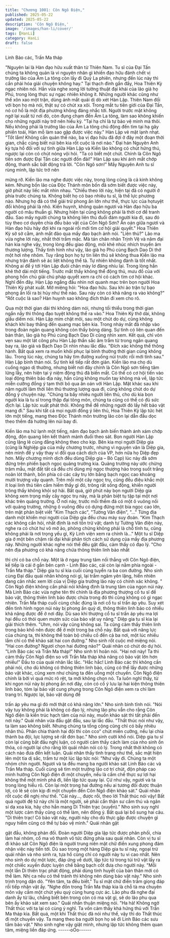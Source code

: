 ```yaml
---
title: "Chương 1001: Côn Ngô Điện,"
published: 2025-05-22
updated: 2025-05-22
description: 'Côn Ngô Điện,'
image: '/images/han-li/cover/'
tags: [HanLi]
category: HanLi
draft: false
---
```


Linh Bảo các, Trấn Ma tháp

"Nguyên lai là Hàn đạo hữu xuất thân từ Thiên Nam. Tu sĩ của Đại
Tấn chúng ta không quản là vì nguyên nhân gì khiến đạo hữu
đánh chết vị trưởng lão của Âm La tông còn lấy đi Quỷ La phiên,
nhưng đến lúc này thì cần phải hóa giải chuyện không hay." Tại
thạch đình gần đấy, Hoa Thiên Kỳ ngạc nhiên nói.
Hắn vừa nghe xong lời tường thuật đại khái của lão giả họ Phú,
trong lòng thực sự ngạc nhiên không ít.
Những người khác cũng như thế xôn xao một trận, dùng ánh mắt
quái dị dò xét Hàn Lập. Thiên Nam đối với bọn họ mà nói, thật sự
có chút xa xôi. Trong mắt tu tiên giới của Đại Tấn, nó cơ hồ là một
địa phương không đáng nhắc tới. Người trước mặt không ngờ lại
xuất từ nơi đó, còn đụng chạm đến Âm La tông, làm sao không
khiến cho những người này trở nên hiếu kỳ.
"Tại hạ chỉ là tự bảo vệ mình mà thôi. Nếu không phải là trưởng
lão của Âm La tông chủ động đến tìm tại hạ gây phiền toái, Hàn
mỗ làm sao gặp được việc này." Hàn Lập vẻ mặt lạnh nhạt.
"Tốt lắm! Không cần quản thế nào, ba vị đạo hữu đã đợi ở đây
một đoạn thời gian, chắc cũng biết núi bên kia rốt cuộc là nơi
nào." Đại hán Nguyên Anh kỳ tựa hồ đối với sự tình giữa Hàn Lập
và Kiền lão không có chút hứng thú, ngược lại còn có chút nóng
vội hỏi.
"Ta có biết một chút. Chính là Côn Ngô tiên sơn được Đại Tấn các
người đồn đải!" Hàn Lập sau khi ánh mắt chớp động, thanh sắc
bất động trả lời.
"Côn Ngô sơn!" Mấy Nguyên Anh tu sĩ rùng mình, lập tức trở nên

mừng rỡ. Kiền lão ma nghe được việc này, trong lòng cũng là cả
kinh không kém.
Nhưng bốn lão của Độc Thánh môn bốn đã sớm biết được việc
này, giờ phút này liếc mắt nhìn nhau.
"Chiếu theo lời này, hiện tại đã có người ở phía trước chúng ta.
Không biết họ có bao nhiêu tu sĩ, là thế lực phương nào. Nhưng
họ đã có thể giải trừ phong ấn lớn như thế, thực lực của họtuyệt
đối không phải là nhỏ. Kiền huynh, không quản ngươi và Hàn đạo
hữu ba người có mâu thuẫn gì. Nhưng hiện tại cũng không phải là
thời cơ để tranh đấu. Sao mấy người chúng ta không liên thủ đuổi
đám người kia đi, sau đó tùy theo cơ duyên chia đều bảo vật của
Côn Ngô Sơn? Ân oán giữa ngươi và Hàn đạo hữu hãy đợi khi ra
ngoài rồi mới tìm cơ hội giải quyết." Hoa Thiên Kỳ sờ sờ cằm, ánh
mắt đảo qua mấy đạo bạch ảnh nói.
"Liên thủ?" Lão ma vừa nghe lời này, nhất thời trầm mặc.
Mà tán chân nhân Trịnh Vệ và năm đại hán kia nghe vậy, trong
lòng đều giao động, môi khẽ nhúc nhích truyền âm thương lượng.
Thấy tình hình như vậy, lão giả họ Phú cùng Bạch Dao Di thở một
hơi nhẹ nhõm. Tuy rằng bọn họ tự tin liên thủ sẽ không thua Kiền
lão ma nhưng trận đánh sẽ ác liệt không thể tả. Tự nhiên không
đánh là tốt nhất.
Không ai để ý tới Hàn Lập đuôi chân mày lơ đãng nhíu lại. Trong
lòng hắn khẽ thở dài một tiếng.
Trước mắt thấy không thể động thủ, mưu đồ của với phong hồn
chú giải chú pháp quyết xem ra chỉ có cách tìm cơ hội khác.
Nghĩ đến đây. Hàn Lập ngẩng đầu nhìn nơi quanh mạc trên bọn
người Hoa Thiên Kỳ phát xuất. Mở miệng hỏi:
"Hoa đạo hữu. Sau khi ảo trận tự bạo phong ấn lối ra bị hủy như
thế nào. Sau này còn có khả năng ra vào không?"
"Rốt cuộc là sao? Hàn huynh sao không đích thân đi xem cho rõ.

Qua một thời gian dài thì không dám nói, nhưng tối thiểu trong
thời gian ngắn nầy thì thông đạo tuyệt không thể ra vào." Hoa
Thiên Kỳ thở dài, không giấu diếm nói.
Hàn Lập mím chặt môi, sau một chút do dự, cũng không khách
khí bay thẳng đến quang mạc bên kia.
Trong nháy mắt đã nhập vào trong đoàn ngân quang không còn
thấy bóng dáng.
Sự tình có liên quan đến bản thân, lão giả họ Phú cùng Bạch Dao
Di cũng nhìn xem.
Kết quả, chỉ vỏn vẹn sau một lát công phu Hàn Lập thần sắc âm
trầm từ trong ngân quang bay ra, lão giả và Bạch Dao Di nhìn
nhau lắc đầu.
"Đích xác không thể thông hành. Bất quá xem ra muốn khôi phục
lại bình thường thời gian cũng không lâu. Trong lúc này, chúng ta
hãy tìm đường xuống núi trước rồi mới tính sau." Hàn Lập bình
thản nói.
Sự tình kế tiếp rất đơn giản.
Kiền lão ma cho dù cuồng ngạo dị thường, nhưng biết nơi đây
chính là Côn Ngô sơn tiếng tăm lừng lẫy, nên hiện tại ý niệm động
thủ đã biến mất. Có thể có cơ hội tiến vào loại động thiên bảo địa
này, hắn cũng không muốn tay không mà về, lập tức miễn cưỡng
đồng ý tạm thời bỏ qua ân oán với Hàn Lập.
Mặt khác sau khi năm người lâm thời liên thủ thương lượng qua
đi, cũng không chút do dự đồng ý chuyện này.
"Chúng ta bấy nhiêu người liên thủ, cho dù kia bọn người kia là tu
sĩ trong thập đại tông môn, chúng ta cũng có thể có đủ sức địch
lại. Lập tức xuất phát thôi. Không thể để những người đó lấy hết
bảo vật mang đi." Sau khi tất cả mọi người đồng ý liên thủ, Hoa
Thiên Kỳ lập tức hét lớn một tiếng, mang theo Độc Thánh môn
trưởng lão còn lại dẫn đầu dọc theo thềm đá hướng lên núi bay
đi.

Kiền lão ma hừ lạnh một tiếng, năm đạo bạch ảnh biến thành ánh
xám chớp động, độn quang liên kết thành mảnh đuổi theo sát.
Bọn người Hàn Lập cũng lặng lẽ cùng đằng không theo cho kịp.
Bên kia mọi người Diệp gia (cũng là Nghiệp gia của mấy chương
trước, nhưng vì nguyên văn là Diệp gia, nên mình để y vậy thay vì
đổi qua cách dịch của VP, hơn nữa họ Diệp đẹp hơn. Mấy
chương mình dịch đều dùng Diệp gia – Bò Cạp) lúc này đã sớm
đứng trên phiến bạch ngọc quảng trường kia.
Quảng trường này ước chừng trăm mẫu, mặt đất tất cả đều chỉ
dùng mỹ ngọc thượng hảo trong suốt trắng noãn lót thành, bốn
phía có các cây trụ lớn bằng bạch ngọc cao khoảng mười trượng
vây quanh. Trên mỗi một cây ngọc trụ, cũng đều điêu khắc một ít
loại linh thú tiên cầm hiếm thấy gì đó, trông rất sống động, khiến
người trông thấy không khỏi sợ hãi.
Bất quá, giờ phút này bọn người Diệp gia không xem trọng mấy
cây ngọc trụ này, mà là phân biệt tụ tập tại một nơi khác trên
quảng trường.
Ở nơi này, trước mỗi thềm đá có một ô vuông nối với quảng
trường, những ô vuông đều có dựng đứng một bia ngọc cao lớn,
trên mặt phân biệt viết "Kim Thạch các", "Tường Vân điện", "…"
Từng địa danh một khiến mọi người của Diệp gia đều chau mày
suy đoán.
"Kim Thạch các không cần hỏi, nhất định là nơi tồn trử vật; danh
tự Tường Vân điện này, nghe ra có chút hư vô mờ ảo, phỏng
chừng không phải là chỗ tĩnh tu, cũng không phải là nơi trọng yếu
gì, Kỳ Linh viện xem ra chính là..." Một tu sĩ Diệp gia ở một bên
chậm rãi đại khái phân tích cách sử dụng của mấy địa phương
này.
Những người khác nghe nói thế đều gật đầu, cảm thấy có đạo lý.
"Cho nên địa phương có khả năng chứa thông thiên linh bảo nhất

thì chỉ có ba chỗ này. Một là ở ngay trung tâm nối thẳng với Côn
Ngô điện, kế tiếp là cái ở gần bên cạnh - Linh Bảo các, cái còn lại
nằm phía ngoài - Trấn Ma tháp." Diệp gia tu sĩ kia cuối cùng tuyển
ra ba con đường.
Nho sinh cùng Đại đầu quái nhân không nói gì, lại trầm ngâm yên
lặng, hiển nhiên đang cân nhắc xem lời của vị Diệp gia trưởng lão
này có chính xác không.
" Côn Ngô điện không cần phải nói khẳng định là trung tâm của
ngọn núi này. Mà Linh Bảo các vừa nghe tên thì chính là địa
phương thượng cổ tu sĩ để bảo vật, thông thiên linh bảo được
chứa trong đó thì cũng không có gì ngạc nhiên. Trấn Ma tháp cuối
cùng chắc đúng là nơi cổ tu sĩ trấn áp yêu. Suy xét đến tình hình
ngọn núi này bị phong ấn quỷ dị, thông thiên linh bảo có nhiều
khả năng được để ở nơi đây. Dù sao khi thượng cổ tu sĩ trấn áp
yêu ma lợi hại đều có thói quen mượn sức của bảo vật uy năng."
Diệp gia tu sĩ kia lại giải thích thêm.
"Uhm, nói vậy cũng không sai. Ta cũng cảm thấy thiên linh trong
bảo khố nên được để ở một trong ba chỗ này. Bất quá với năng
lực của chúng ta, thì không thể toàn bộ chiếu cố đến cả ba nơi,
một lúc nhiều lắm chỉ có thể khảo sát hai con đường." Nho sinh
rốt cuộc mở miệng nói.
"Hai con đường? Ngươi chọn hai đường nào?" Quái nhân có chút
do dự hỏi.
"Linh Bảo các và Trấn Ma tháp!" Nho sinh trì hoãn nói.
"Hai nơi này! Ta thì cảm thấy Côn Ngô điện so với Trấn Ma tháp
khả năng có bảo vật lớn hơn nhiều!" Đầu to của quái nhân lắc lắc.
"Hắc hắc! Linh Bảo các thì không cần phải nói, cho dù không có
thông thiên linh bảo, cũng có thể lấy được những bảo vật khác,
cũng xem như chúng ta đến uỗng một chuyến. Côn Ngô điện
chính là bởi vì quá mức rõ rệt, ta mới không chọn nó. Ta luôn nghĩ
thấy, từ khi ngọn núi này bị phong ấn nơi đây, còn có cố ý lưu lại
hai kiện thông thiên linh bảo, tóm lại bảo vật cung phụng trong
Côn Ngô điện xem ra chỉ làm trang trí. Ngược lại, bảo vật dùng để

trấn áp yêu ma gì đó mới thật có khả năng lớn." Nho sinh bình
tĩnh nói.
"Nói vậy tuy không phải là không có đạo lý, nhưng lão phu vẫn
cho rằng Côn Ngô điện là kiến trúc hạch tâm của núi này, muốn
khảo sát thì tất phải đến nơi này." Quái nhân vừa đầu gật đầu,
sau lại lắc đầu.
"Thất thúc nói như vậy, ta làm sao không biết. Nhưng chúng ta
tổng cộng cũng chỉ có bấy nhiêu nhân thủ. Phân chia thành hai
đội thì còn cco" chút miễn cưỡng, nếu lại chia thành ba đội, lực
lượng sẽ rất đơn bạc." Nho sinh cười khổ nói.
Diệp gia tu sĩ còn lại cũng bắt đầu nghị luận, có người cảm thấy
cách làm của nho sinh ổn thỏa, có người lại cho rằng lời quái
nhân nói có lý. Trong nhất thời không có cách nào đưa đến kết
luận.
Quái nhân thấy tình trạng như thế, sắc mặt hiện lên một tia dị sắc,
trầm tư một lúc lập tức nói:
"Như vậy đi. Chúng ta một nhóm chín người. Ngươi và ta đều
mang ba người khảo sát Linh Bảo các và Trấn Ma tháp. Cuối
cùng sẽ tìm một trưởng lão cơ trí chút, độn pháp cao minh hướng
Côn Ngô điện đi một chuyến, nếu là cấm chế thực sự lợi hại
không thể một mình phá đi, liền lập tức quay lại. Cứ như vậy,
ngươi và ta trong lòng hiểu rõ. Còn lại một trong hai đường nếu ai
tương đối được thuận lợi, có lẽ sẽ còn kịp đi một chuyến đến Côn
Ngô điện khảo sát."
Quái nhân rốt cuộc đề nghị như thế.
"Cái này..., được rồi, theo lời Thất thúc nói vậy! Bất quá người đệ
tử này chỉ là một người, sẽ phải cẩn thận sư cầm thú và ngân sí
dạ xoa kia, hãy cho hắn mang Di Thiên trạc (xuyến)." Nho sinh
suy nghĩ một lược cảm thấy cũng có thể làm, nên đồng ý. Bất quá
lại bổ sung hai câu.
"Di thiên trạc! Có bảo vật này, người này cho dù thực gặp được
chuyện gì nguy hiểm cũng có thể tự bảo vệ mình." Quái nhân gật

gật đầu, không phản đối.
Đoàn người Diệp gia lập tức được phân phối, chia làm hai nhóm,
cổ ma vô thanh vô tức đứng phía sau quái nhân. Còn vị tu sĩ đi
khảo sát Côn Ngô điện là người trung niên mặt chữ điền xung
phong đảm nhận việc này tiến tới.
Dù sao trong một hàng Diệp gia tu sĩ này, ngoại trừ quái nhân và
nho sinh ra, tựa hồ cũng chỉ có người này tu vi cao nhất. Nên nho
sinh do dự một lược, đáp ứng về dưới, lập tức từ trong túi trữ vật
lấy ra một chiếc xuyến được luyện chế bằng bạch cốt đưa cho
người này.
"Mỗi một lần Di thiên trạc phát động, phải dùng tinh huyết của bản
thân mới có thể làm. Nhị ca nếu có thể tránh thì không nên dùng
bảo vật này." Nho sinh trịnh trọng dặn dò.
"Yên tâm, ta đều biết." Tu sĩ mặt chữ điền trầm giọng đáp rồi tiếp
nhận vật ấy.
"Nghe đồn trong Trấn Ma tháp kia là chỗ tà ma chuyên môn vây
cấm một chút yêu quỷ cùng hung cực ác. Lão phu đã nghe đại
danh ấy từ lâu, chẳng biết bên trong còn có ma vật gì, sẽ do lão
phu qua bên ấy khảo sát xem sao." Quái nhân thuận miệng nói.
"Ha hả! Không ngờ Thất thúc với ta lại có cùng ý nghĩ. Ta vốn
cảm thấy khá hứng thú với Trấn Ma tháp kia. Bất quá, một khi
Thất thúc đã nói như thế, vậy thì do Thất thúc đi một chuyến vậy.
Ta mang theo ba người bọn họ sẽ đi Linh Bảo các sưu tầm bảo
vật." Nho sinh nghe vậy giật mình, nhưng lập tức không thèm
quan tâm, miệng liền đáp ứng.
------oOo------
